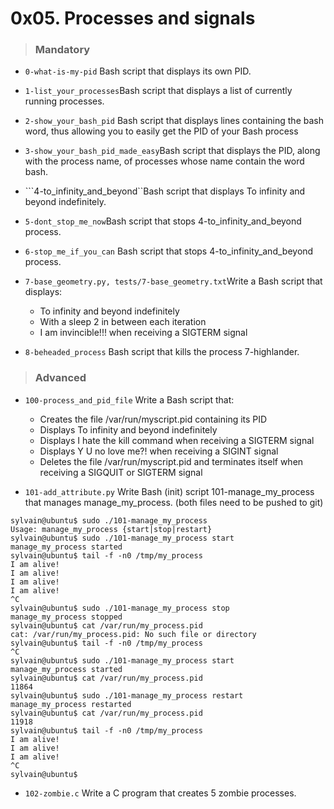 # 0x05. Processes and signals
  > ### Mandatory
  - ```0-what-is-my-pid``` Bash script that displays its own PID.
  - ```1-list_your_processes```Bash script that displays a list of currently running processes.
  - ```2-show_your_bash_pid``` Bash script that displays lines containing the bash word, thus allowing you to easily get the PID of your Bash process
  - ```3-show_your_bash_pid_made_easy```Bash script that displays the PID, along with the process name, of processes whose name contain the word bash.
  - ```4-to_infinity_and_beyond``Bash script that displays To infinity and beyond indefinitely.
  - ```5-dont_stop_me_now```Bash script that stops 4-to_infinity_and_beyond process.
  - ```6-stop_me_if_you_can```  Bash script that stops 4-to_infinity_and_beyond process.
  - `7-base_geometry.py, tests/7-base_geometry.txt`Write a Bash script that displays:
    - To infinity and beyond indefinitely
    - With a sleep 2 in between each iteration
    - I am invincible!!! when receiving a SIGTERM signal

  - ```8-beheaded_process``` Bash script that kills the process 7-highlander.
 

> ### Advanced 
  - ```100-process_and_pid_file```  Write a Bash script that:
    - Creates the file /var/run/myscript.pid containing its PID
    - Displays To infinity and beyond indefinitely
    - Displays I hate the kill command when receiving a SIGTERM signal
    - Displays Y U no love me?! when receiving a SIGINT signal
    - Deletes the file /var/run/myscript.pid and terminates itself when receiving a SIGQUIT or SIGTERM signal

 - ```101-add_attribute.py```  Write Bash (init) script 101-manage_my_process that manages manage_my_process. (both files need to be pushed to git)
  ```
  sylvain@ubuntu$ sudo ./101-manage_my_process
Usage: manage_my_process {start|stop|restart}
sylvain@ubuntu$ sudo ./101-manage_my_process start
manage_my_process started
sylvain@ubuntu$ tail -f -n0 /tmp/my_process 
I am alive!
I am alive!
I am alive!
I am alive!
^C
sylvain@ubuntu$ sudo ./101-manage_my_process stop
manage_my_process stopped
sylvain@ubuntu$ cat /var/run/my_process.pid 
cat: /var/run/my_process.pid: No such file or directory
sylvain@ubuntu$ tail -f -n0 /tmp/my_process 
^C
sylvain@ubuntu$ sudo ./101-manage_my_process start
manage_my_process started
sylvain@ubuntu$ cat /var/run/my_process.pid 
11864
sylvain@ubuntu$ sudo ./101-manage_my_process restart
manage_my_process restarted
sylvain@ubuntu$ cat /var/run/my_process.pid 
11918
sylvain@ubuntu$ tail -f -n0 /tmp/my_process 
I am alive!
I am alive!
I am alive!
^C
sylvain@ubuntu$ 
  ```
- ```102-zombie.c```  Write a C program that creates 5 zombie processes.



